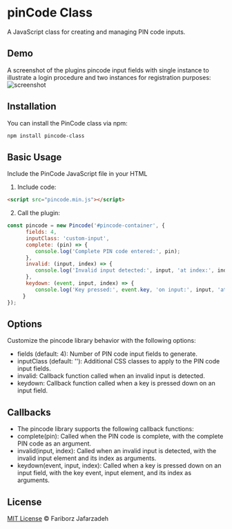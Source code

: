 # pinCode Class

A JavaScript class for creating and managing PIN code inputs.

## Demo
A screenshot of the plugins pincode input fields with single instance to illustrate a login procedure and two instances for registration purposes:   
![screenshot](https://www.kdnsepeti.com/uploads/pincode.png)

## Installation

You can install the PinCode class via npm:

```bash
npm install pincode-class
```

## Basic Usage
Include the PinCode JavaScript file in your HTML


1. Include code:

```html
<script src="pincode.min.js"></script>
```

2. Call the plugin:
```javascript
const pincode = new Pincode('#pincode-container', {
      fields: 4,
      inputClass: 'custom-input',
      complete: (pin) => {
         console.log('Complete PIN code entered:', pin);
      },
      invalid: (input, index) => {
         console.log('Invalid input detected:', input, 'at index:', index);
      },
      keydown: (event, input, index) => {
         console.log('Key pressed:', event.key, 'on input:', input, 'at index:', index);
     }
});
```

## Options
Customize the pincode library behavior with the following options:

* fields (default: 4): Number of PIN code input fields to generate.
* inputClass (default: ''): Additional CSS classes to apply to the PIN code input fields.
* invalid: Callback function called when an invalid input is detected.
* keydown: Callback function called when a key is pressed down on an input field.

## Callbacks

* The pincode library supports the following callback functions:
* complete(pin): Called when the PIN code is complete, with the complete PIN code as an argument.
* invalid(input, index): Called when an invalid input is detected, with the invalid input element and its index as arguments.
* keydown(event, input, index): Called when a key is pressed down on an input field, with the key event, input element, and its index as arguments.


## License

[MIT License](https://opensource.org/licenses/mit-license) © Fariborz Jafarzadeh
